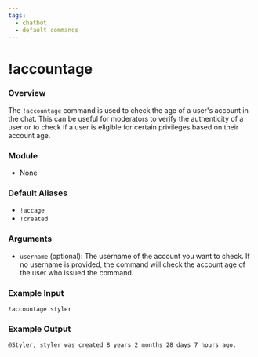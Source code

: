 ```yaml
---
tags:
  - chatbot
  - default commands
---
```


# !accountage

### Overview

The `!accountage` command is used to check the age of a user's account in the chat. This can be useful for moderators to verify the authenticity of a user or to check if a user is eligible for certain privileges based on their account age.

### Module

- None

### Default Aliases

- `!accage`
- `!created`

### Arguments

- `username` (optional): The username of the account you want to check. If no username is provided, the command will check the account age of the user who issued the command.

### Example Input

```
!accountage styler
```

### Example Output

```
@Styler, styler was created 8 years 2 months 28 days 7 hours ago. 
```
